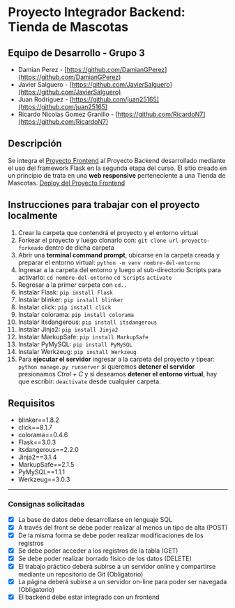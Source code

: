 # Proyecto Integrador Backend: Tienda de Mascotas

## Equipo de Desarrollo - Grupo 3

- Damian Perez - [https://github.com/DamianGPerez](https://github.com/DamianGPerez)
- Javier Salguero - [https://github.com/JavierSalguero](https://github.com/JavierSalguero)
- Juan Rodriguez - [https://github.com/juan25165](https://github.com/juan25165)
- Ricardo Nicolas Gomez Granillo - [https://github.com/RicardoN7](https://github.com/RicardoN7)

## Descripción

Se integra el [Proyecto Frontend](https://github.com/JavierSalguero/Proyecto-Final-Grupo-3.github.io) al Proyecto Backend desarrollado mediante el uso del framework Flask en la segunda etapa del curso. El sitio creado en un principio de trata en una **web responsive** perteneciente a una Tienda de Mascotas.
 [Deploy del Proyecto Frontend](https://damiangperez.github.io/DamianGPerez-Codo-Codo-4.1-Proyecto-Final/)

## Instrucciones para trabajar con el proyecto localmente

1. Crear la carpeta que contendrá el proyecto y el entorno virtual
2. Forkear el proyecto y luego clonarlo con: `git clone url-proyecto-forkeado` dentro de dicha carpeta
3. Abrir una **terminal command prompt**, ubicarse en la carpeta creada y preparar el entorno virtual: `python -m venv nombre-del-entorno`
4. Ingresar a la carpeta del entorno y luego al sub-directorio Scripts para activarlo:
   `cd nombre-del-entorno`
   `cd Scripts`
   `activate `
5. Regresar a la primer carpeta con `cd..`
6. Instalar Flask: `pip install Flask`
7. Instalar blinker: `pip install blinker`
8. Instalar click: `pip install click`
9. Instalar colorama: `pip install colorama`
10. Instalar itsdangerous: `pip install itsdangerous`
11. Instalar Jinja2: `pip install Jinja2`
12. Instalar MarkupSafe: `pip install MarkupSafe`
13. Instalar PyMySQL: `pip install PyMySQL`
14. Instalar Werkzeug: `pip install Werkzeug`
15. Para **ejecutar el servidor** ingresar a la carpeta del proyecto y tipear: `python manage.py runserver` si queremos **detener el servidor** presionamos _Ctrol + C_ y si deseamos **detener el entorno virtual**, hay que escribir: `deactivate` desde cualquier carpeta.

## Requisitos

- blinker==1.8.2
- click==8.1.7
- colorama==0.4.6
- Flask==3.0.3
- itsdangerous==2.2.0
- Jinja2==3.1.4
- MarkupSafe==2.1.5
- PyMySQL==1.1.1
- Werkzeug==3.0.3

---

### Consignas solicitadas

- [x] La base de datos debe desarrollarse en lenguaje SQL
- [x] A través del front se debe poder realizar al menos un tipo de alta (POST)
- [x] De la misma forma se debe poder realizar modificaciones de los registros
- [x] Se debe poder acceder a los registros de la tabla (GET)
- [x] Se debe poder realizar borrado físico de los datos (DELETE)
- [x] El trabajo práctico deberá subirse a un servidor online y compartirse mediante un repositorio de Git (Obligatorio)
- [x] La página deberá subirse a un servidor on-line para poder ser navegada (Obligatorio)
- [x] El backend debe estar integrado con un frontend
